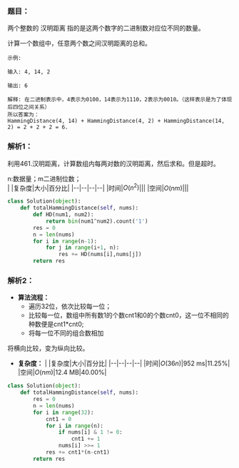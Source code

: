 ### 题目：
两个整数的 汉明距离 指的是这两个数字的二进制数对应位不同的数量。

计算一个数组中，任意两个数之间汉明距离的总和。

```
示例:

输入: 4, 14, 2

输出: 6

解释: 在二进制表示中，4表示为0100，14表示为1110，2表示为0010。（这样表示是为了体现后四位之间关系）
所以答案为：
HammingDistance(4, 14) + HammingDistance(4, 2) + HammingDistance(14, 2) = 2 + 2 + 2 = 6.
```

### 解析1：
利用461.汉明距离，计算数组内每两对数的汉明距离，然后求和。但是超时。

n:数据量；m二进制位数；  
|  |复杂度|大小|百分比|
|--|--|--|--|
|时间|$O(n^2)$|||
|空间|$O(nm)$|||

```python
class Solution(object):
    def totalHammingDistance(self, nums):
        def HD(num1, num2):
            return bin(num1^num2).count('1')
        res = 0
        n = len(nums)
        for i in range(n-1):
            for j in range(i+1, n):
                res += HD(nums[i],nums[j])
        return res
```

### 解析2：
* **算法流程：**
  * 遍历32位，依次比较每一位；
  * 比较每一位，数组中所有数1的个数cnt1和0的个数cnt0，这一位不相同的种数便是cnt1*cnt0;
  * 将每一位不同的组合数相加

将横向比较，变为纵向比较。

* **复杂度：**
|  |复杂度|大小|百分比|
|--|--|--|--|
|时间|$O(36n)$|952 ms|11.25%|
|空间|$O(nm)$|12.4 MB|40.00%|

```python
class Solution(object):
    def totalHammingDistance(self, nums):
        res = 0
        n = len(nums)
        for i in range(32):
            cnt1 = 0
            for i in range(n):
                if nums[i] & 1 != 0:
                    cnt1 += 1
                nums[i] >>= 1
            res += cnt1*(n-cnt1)
        return res
```

